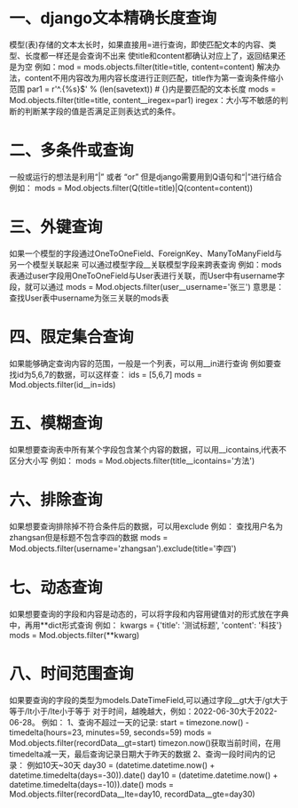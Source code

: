 # 一、django文本精确长度查询
 模型(表)存储的文本太长时，如果直接用=进行查询，即使匹配文本的内容、类型、长度都一样还是会查询不出来
 使title和content都确认对应上了，返回结果还是为空
 例如：mod = mods.objects.filter(title=title, content=content)
 解决办法，content不用内容改为用内容长度进行正则匹配，title作为第一查询条件缩小范围
 par1 = r'^.{%s}$' % (len(savetext))  # {}内是要匹配的文本长度
 mods = Mod.objects.filter(title=title, content__iregex=par1)
 iregex：大小写不敏感的判断的判断某字段的值是否满足正则表达式的条件。

# 二、多条件或查询
 一般或运行的想法是利用“|” 或者 “or”
 但是django需要用到Q语句和“|”进行结合
 例如：
 mods = Mod.objects.filter(Q(title=title)|Q(content=content)) 

# 三、外键查询
 如果一个模型的字段通过OneToOneField、ForeignKey、ManyToManyField与另一个模型关联起来
 可以通过模型字段__关联模型字段来跨表查询
 例如：mods表通过user字段用OneToOneField与User表进行关联，而User中有username字段，就可以通过
 mods = Mod.objects.filter(user__username='张三')
 意思是：查找User表中username为张三关联的mods表

# 四、限定集合查询
 如果能够确定查询内容的范围，一般是一个列表，可以用__in进行查询
 例如要查找id为5,6,7的数据，可以这样查：
 ids = [5,6,7]
 mods = Mod.objects.filter(id__in=ids)

# 五、模糊查询
 如果想要查询表中所有某个字段包含某个内容的数据，可以用__icontains,i代表不区分大小写
 例如：
 mods = Mod.objects.filter(title__icontains='方法')

# 六、排除查询
 如果想要查询排除掉不符合条件后的数据，可以用exclude
 例如：
 查找用户名为zhangsan但是标题不包含李四的数据
 mods = Mod.objects.filter(username='zhangsan').exclude(title='李四')

# 七、动态查询
 如果想要查询的字段和内容是动态的，可以将字段和内容用键值对的形式放在字典中，再用**dict形式查询
 例如：
 kwargs = {'title': '测试标题', 'content': '科技'}
 mods = Mod.objects.filter(**kwarg)

# 八、时间范围查询
 如果要查询的字段的类型为models.DateTimeField,可以通过字段__gt大于/gt大于等于/lt小于/lte小于等于
 对于时间，越晚越大，例如：2022-06-30大于2022-06-28。
 例如：
 1、查询不超过一天的记录:
 start = timezone.now() - timedelta(hours=23, minutes=59, seconds=59)
 mods = Mod.objects.filter(recordData__gt=start)
 timezon.now()获取当前时间，在用timedelta减一天，最后查询记录日期大于昨天的数据
 2、查询一段时间内的记录：
 例如10天~30天
 day30 = (datetime.datetime.now() + datetime.timedelta(days=-30)).date()
 day10 = (datetime.datetime.now() + datetime.timedelta(days=-10)).date()
 mods = Mod.objects.filter(recordData__lte=day10, recordData__gte=day30)      